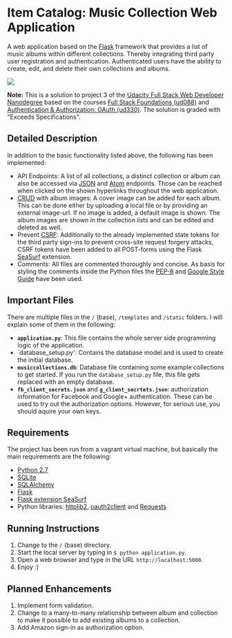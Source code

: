 # Item Catalog: Music Collection Web Application

A web application based on the [Flask][1] framework that provides a list of music albums within different collections. Thereby integrating third party user registration and authentication. Authenticated users have the ability to create, edit, and delete their own collections and albums.

![](http://image-store.slidesharecdn.com/d8542d9f-21c9-4db3-987d-b9d6b673d2b0-large.jpeg)

**Note:** This is a solution to project 3 of the [Udacity Full Stack Web Developer Nanodegree][2] based on the courses [Full Stack Foundations (ud088)][3] and [Authentication & Authorization: OAuth (ud330)][4]. The solution is graded with "Exceeds Specifications".

## Detailed Description

In addition to the basic functionality listed above, the following has been implemented:
- API Endpoints: A list of all collections, a distinct collection or album can also be accessed via [JSON][5] and [Atom][6] endpoints. Those can be reached when clicked on the shown hyperlinks throughout the web application.
- [CRUD][7] with album images: A cover image can be added for each album. This can be done either by uploading a local file or by providing an external image-url. If no image is added, a default image is shown. The album images are shown in the collection lists and can be edited and deleted as well.
- Prevent [CSRF][8]: Additionally to the already implemented state tokens for the third party sign-ins to prevent cross-site request forgery attacks, CSRF tokens have been added to all POST-forms using the Flask [SeaSurf][9] extension.
- Comments: All files are commented thoroughly and concise. As basis for styling the comments inside the Python files the [PEP-8][10] and [Google Style Guide][11] have been used.

## Important Files

There are multiple files in the `/` (base), `/templates` and `/static` folders. I will explain some of them in the following:

- **`application.py`**: This file contains the whole server side programming logic of the application.
- `database_setup.py': Contains the database model and is used to create the initial database.
- **`musiccollections.db`**: Database file containing some example collections to get started. If you run the `database_setup.py` file, this file gets replaced with an empty database.
- **`fb_client_secrets.json`** and **`g_client_secrtets.json`**: authorization information for Facebook and Google+ authentication. These can be used to try out the authorization options. However, for serious use, you should aquire your own keys.

## Requirements

The project has been run from a vagrant virtual machine, but basically the main requirements are the following:

- [Python 2.7][13]
- [SQLite][14]
- [SQLAlchemy][15]
- [Flask][16]
- [Flask extension SeaSurf][9]
- Python libraries: [httplib2][17], [oauth2client][18] and [Requests][19]

## Running Instructions

1. Change to the `/` (base) directory.
2. Start the local server by typing in `$ python application.py`.
3. Open a web browser and type in the URL `http://localhost:5000`.
4. Enjoy :)

## Planned Enhancements

1. Implement form validation.
2. Change to a many-to-many relationship between album and collection to make it possible to add existing albums to a collection.
3. Add Amazon sign-in as authorization option.

[1]: https://de.wikipedia.org/wiki/Flask "Wikipedia entry to Flask"
[2]: https://www.udacity.com/course/full-stack-web-developer-nanodegree--nd004 "Udacity Nanodegree: Full Stack Web Developer"
[3]: https://www.udacity.com/course/full-stack-foundations--ud088-nd "Udacity Course: Full Stack Foundations"
[4]: https://www.udacity.com/course/authentication-authorization-oauth--ud330-nd "Udacity Course: Authentication & Authorization: OAuth"
[5]: https://de.wikipedia.org/wiki/JavaScript_Object_Notation "Wikipedia entry: JavaScript Object Notation"
[6]: https://de.wikipedia.org/wiki/Atom_(Format) "Wikipedia entry: Atom (Format)"
[7]: https://de.wikipedia.org/wiki/CRUD "Wikipedia entry: CRUD"
[8]: https://de.wikipedia.org/wiki/Cross-Site-Request-Forgery "Wikipedia entry: Cross-Site-Request-Forgery"
[9]: https://flask-seasurf.readthedocs.org "SeaSurf Website"
[10]: https://www.python.org/dev/peps/pep-0008/ "Style Guide for Python Code"
[11]: https://google-styleguide.googlecode.com/svn/trunk/pyguide.html "Google Python Style Guide"
[12]: https://en.wikipedia.org/wiki/Vagrant_(software) "Wikipedia entry of Vagrant"
[13]: https://www.python.org/downloads/ "Download Python"
[14]: https://www.sqlite.org/download.html "Download SQLite"
[15]: http://www.sqlalchemy.org/download.html "Download SQLAlchemy"
[16]: http://flask.pocoo.org/ "Flask Website"
[17]: https://github.com/jcgregorio/httplib2 "GitHub repository for httplib2"
[18]: https://github.com/google/oauth2client "GitHub repository for oauth2client"
[19]: http://docs.python-requests.org/ "Reqests Website"
